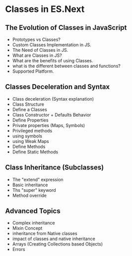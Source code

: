# Classes in ES.Next

## The Evolution of Classes in JavaScript
- Prototypes vs Classes?
- Custom Classes Implementation in JS.
- The Need of Classes in JS.
- What are Classes in JS?
- What are the benefits of using Classes.
- what is the different between classes and functions?
- Supported Platform.

## Classes Deceleration and Syntax
- Class deceleration (Syntax explanation)
- Class Structure
- Define a Classes
- Class Constructor + Defaults Behavior
- Define Properties
- Private properties (Maps, Symbols)
 - Privileged methods
 - using symbols
 - using Weak Maps
- Define Methods
- Define Static Methods

## Class Inheritance (Subclasses)
- The "extend" expression
- Basic inheritance
- Ths "super" keyword
- Method override

## Advanced Topics
- Complex inheritance
- Mixin Concept
- inheritance from Native classes
- impact of classes and native inheritance
 - Arrays (Creating Collections based Objects)
 - Errors
